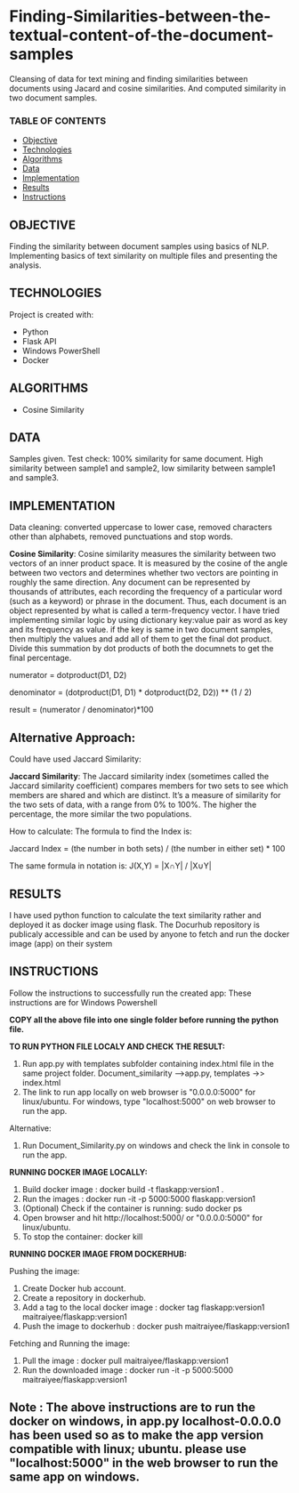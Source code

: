 # Finding-Similarities-between-the-textual-content-of-the-document-samples
Cleansing of data for text mining and finding similarities between documents using Jacard and cosine similarities. And computed similarity in two document samples.

### TABLE OF CONTENTS
* [Objective](#objective)
* [Technologies](#technologies)
* [Algorithms](#algorithms)
* [Data](#data)
* [Implementation](#implementation)
* [Results](#results)
* [Instructions](#instructions)

## OBJECTIVE 
Finding the similarity between document samples using basics of NLP. Implementing basics of text similarity on multiple files and presenting the analysis.

## TECHNOLOGIES
Project is created with:

* Python
* Flask API
* Windows PowerShell
* Docker

## ALGORITHMS
* Cosine Similarity

## DATA
Samples given. Test check: 100% similarity for same document. High similarity between sample1 and sample2, low similarity between sample1 and sample3.

## IMPLEMENTATION

Data cleaning: converted uppercase to lower case, removed characters other than alphabets, removed punctuations and stop words.

**Cosine Similarity**: Cosine similarity measures the similarity between two vectors of an inner product space. It is measured by the cosine of the angle between two vectors and determines whether two vectors are pointing in roughly the same direction. Any document can be represented by thousands of attributes, each recording the frequency of a particular word (such as a keyword) or phrase in the document. Thus, each document is an object represented by what is called a term-frequency vector.
I have tried implementing similar logic by using dictionary key:value pair as word as key and its frequency as value. if the key is same in two document samples, then multiply the values and add all of them to get the final dot product. Divide this summation by dot products of both the documnets to get the final percentage. 

numerator = dotproduct(D1, D2)

denominator = (dotproduct(D1, D1) * dotproduct(D2, D2)) ** (1 / 2)

result = (numerator / denominator)*100

## Alternative Approach:
Could have used Jaccard Similarity:

**Jaccard Similarity**: The Jaccard similarity index (sometimes called the Jaccard similarity coefficient) compares members for two sets to see which members are shared and which are distinct. It’s a measure of similarity for the two sets of data, with a range from 0% to 100%. The higher the percentage, the more similar the two populations.

How to calculate: The formula to find the Index is:

Jaccard Index = (the number in both sets) / (the number in either set) * 100

The same formula in notation is: J(X,Y) = |X∩Y| / |X∪Y|

## RESULTS

I have used python function to calculate the text similarity rather and deployed it as docker image using flask. The Docurhub repository is publicaly accessible and can be used by anyone to fetch and run the docker image (app) on their system

## INSTRUCTIONS
Follow the instructions to successfully run the created app:
These instructions are for Windows Powershell

<b>COPY all the above file into one single folder before running the python
file.</b>

<b>TO RUN PYTHON FILE LOCALY AND CHECK THE RESULT:</b>

1.  Run app.py with templates subfolder containing index.html file in
    the same project folder. 
    Document\_similarity --\>app.py, templates
    -\>\> index.html
2.  The link to run app locally on web browser is "0.0.0.0:5000" for
    linux/ubuntu. For windows, type "localhost:5000" on web browser to
    run the app.

Alternative:

1.  Run Document\_Similarity.py on windows and check the link in console
    to run the app.

<b> RUNNING DOCKER IMAGE LOCALLY:</b>

1.  Build docker image : docker build -t flaskapp:version1 .
2.  Run the images : docker run -it -p 5000:5000 flaskapp:version1
3.  (Optional) Check if the container is running: sudo docker ps
4.  Open browser and hit http://localhost:5000/ or "0.0.0.0:5000" for
    linux/ubuntu.
5.  To stop the container: docker kill <container-id>

<b>RUNNING DOCKER IMAGE FROM DOCKERHUB:</b>

Pushing the image:

1.  Create Docker hub account.
2.  Create a repository in dockerhub.
3.  Add a tag to the local docker image : docker tag flaskapp:version1
    maitraiyee/flaskapp:version1
4.  Push the image to dockerhub : docker push
    maitraiyee/flaskapp:version1

Fetching and Running the image:

1.  Pull the image : docker pull maitraiyee/flaskapp:version1
2.  Run the downloaded image : docker run -it -p 5000:5000
    maitraiyee/flaskapp:version1

Note : The above instructions are to run the docker on windows, in app.py localhost-0.0.0.0 has been used so as to make the app version compatible with linux; ubuntu. please use "localhost:5000" in the web browser to run the same app on windows.
-----------------------------------------------------------------------------------------------------------------------------------------------------------------------------------------------------------------------------------------------------
